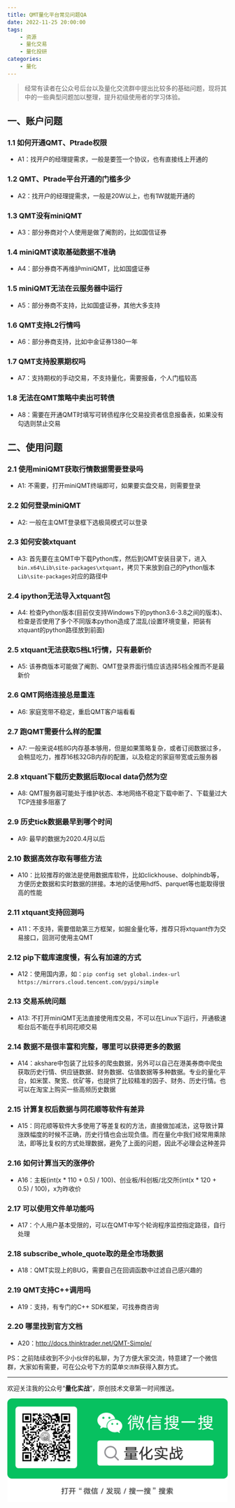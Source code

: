 ```yaml
---
title: QMT量化平台常见问题QA
date: 2022-11-25 20:00:00
tags: 
    - 资源
    - 量化交易
    - 量化投研
categories:
    - 量化
---
```


> 经常有读者在公众号后台以及量化交流群中提出比较多的基础问题，现将其中的一些典型问题加以整理，提升初级使用者的学习体验。

## 一、账户问题

### 1.1 如何开通QMT、Ptrade权限

- A1：找开户的经理提需求，一般是要签一个协议，也有直接线上开通的

### 1.2  QMT、Ptrade平台开通的门槛多少

- A2：找开户的经理提需求，一般是20W以上，也有1W就能开通的

### 1.3 QMT没有miniQMT

- A3：部分券商对个人使用是做了阉割的，比如国信证券

### 1.4 miniQMT读取基础数据不准确

- A4：部分券商不再维护miniQMT，比如国盛证券

### 1.5 miniQMT无法在云服务器中运行

- A5：部分券商不支持，比如国盛证券，其他大多支持

### 1.6  QMT支持L2行情吗

- A6：部分券商支持，比如中金证券1380一年

### 1.7 QMT支持股票期权吗

- A7：支持期权的手动交易，不支持量化，需要报备，个人门槛较高

### 1.8 无法在QMT策略中卖出可转债

- A8：需要在开通QMT时填写可转债程序化交易投资者信息报备表，如果没有勾选则禁止交易

## 二、使用问题

### 2.1 使用miniQMT获取行情数据需要登录吗

- A1: 不需要，打开miniQMT终端即可，如果要实盘交易，则需要登录

### 2.2 如何登录miniQMT

- A2: 一般在主QMT登录框下选极简模式可以登录

### 2.3 如何安装xtquant

- A3: 首先要在主QMT中下载Python库，然后到QMT安装目录下，进入`bin.x64\Lib\site-packages\xtquant`，拷贝下来放到自己的Python版本`Lib\site-packages`对应的路径中

### 2.4 ipython无法导入xtquant包

- A4: 检查Python版本(目前仅支持Windows下的python3.6-3.8之间的版本)、检查是否使用了多个不同版本python造成了混乱(设置环境变量，把装有xtquant的python路径放到前面)

### 2.5 xtquant无法获取5档L1行情，只有最新价

- A5: 该券商版本可能做了阉割、QMT登录界面行情应该选择5档全推而不是最新价

### 2.6  QMT网络连接总是重连

- A6: 家庭宽带不稳定，重启QMT客户端看看

### 2.7 跑QMT需要什么样的配置

- A7: 一般来说4核8G内存基本够用，但是如果策略复杂，或者订阅数据过多，会稍显吃力，推荐16核32GB内存的配置，以及稳定的家庭带宽或云服务器

### 2.8 xtquant下载历史数据后取local data仍然为空

- A8: QMT服务器可能处于维护状态、本地网络不稳定下载中断了、下载量过大TCP连接多阻塞了

### 2.9 历史tick数据最早到哪个时间

- A9: 最早的数据为2020.4月以后

### 2.10 数据高效存取有哪些方法

- A10：比较推荐的做法是使用数据库软件，比如clickhouse、dolphindb等，方便历史数据和实时数据的拼接。本地的话使用hdf5、parquet等也能取得很高的性能

### 2.11 xtquant支持回测吗

- A11：不支持，需要借助第三方框架，如掘金量化等，推荐只将xtquant作为交易接口，回测可使用主QMT

### 2.12 pip下载库速度慢，有么有加速的方式

- A12：使用国内源，如：`pip config set global.index-url https://mirrors.cloud.tencent.com/pypi/simple`

### 2.13 交易系统问题

- A13: 不打开miniQMT无法直接使用库交易，不可以在Linux下运行，开通极速柜台后不能在手机同花顺交易

### 2.14 数据不是很丰富和完整，哪里可以获得更多的数据

- A14：akshare中包装了比较多的爬虫数据，另外可以自己在港美券商中爬虫获取历史行情、供应链数据、财务数据、估值数据等多种数据。专业的量化平台，如米筐、聚宽、优矿等，也提供了比较精准的因子、财务、历史行情。也可以在淘宝上购买一些高频历史数据

### 2.15 计算复权后数据与同花顺等软件有差异

- A15：同花顺等软件大多使用了等差复权的方法，直接做加减法，这导致计算涨跌幅度的时候不正确，历史行情也会出现负值。而在量化中我们经常用乘除法，即等比复权的方式处理数据，避免了上面的问题，因此不必理会这种差异

### 2.16 如何计算当天的涨停价

- A16：主板(int(x * 110 + 0.5) / 100)、创业板/科创板/北交所(int(x * 120 + 0.5) / 100)，x为昨收价

### 2.17 可以使用文件单功能吗

- A17：个人用户基本受限的，可以在QMT中写个轮询程序监控指定路径，自行处理

### 2.18 subscribe_whole_quote取的是全市场数据

- A18：QMT实现上的BUG，需要自己在回调函数中过滤自己感兴趣的

### 2.19 QMT支持C++调用吗

- A19：支持，有专门的C++ SDK框架，可找券商咨询
  
### 2.20 哪里找到官方文档

- A20：http://docs.thinktrader.net/QMT-Simple/


PS：之前陆续收到不少小伙伴的私聊，为了方便大家交流，特意建了一个微信群，大家如有需要，可在公众号下方的菜单`交流群`获得入群方式。

---

欢迎关注我的公众号“**量化实战**”，原创技术文章第一时间推送。

![](/img/qrcode.jpg)